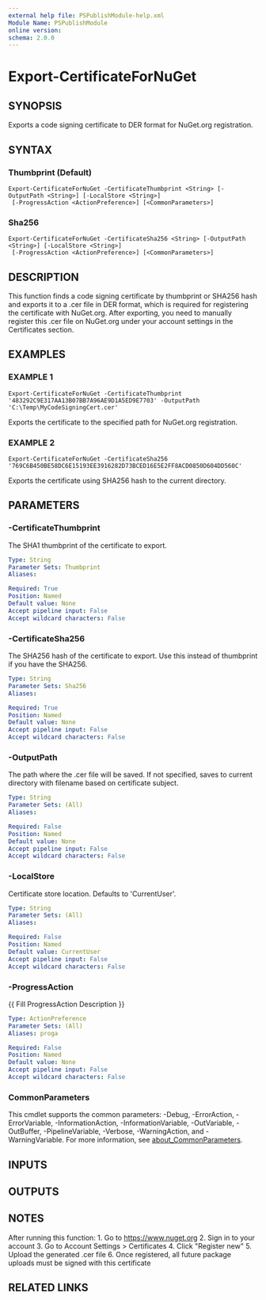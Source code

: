 ```yaml
---
external help file: PSPublishModule-help.xml
Module Name: PSPublishModule
online version:
schema: 2.0.0
---
```


# Export-CertificateForNuGet

## SYNOPSIS
Exports a code signing certificate to DER format for NuGet.org registration.

## SYNTAX

### Thumbprint (Default)
```
Export-CertificateForNuGet -CertificateThumbprint <String> [-OutputPath <String>] [-LocalStore <String>]
 [-ProgressAction <ActionPreference>] [<CommonParameters>]
```

### Sha256
```
Export-CertificateForNuGet -CertificateSha256 <String> [-OutputPath <String>] [-LocalStore <String>]
 [-ProgressAction <ActionPreference>] [<CommonParameters>]
```

## DESCRIPTION
This function finds a code signing certificate by thumbprint or SHA256 hash and exports it
to a .cer file in DER format, which is required for registering the certificate with NuGet.org.
After exporting, you need to manually register this .cer file on NuGet.org under your account
settings in the Certificates section.

## EXAMPLES

### EXAMPLE 1
```
Export-CertificateForNuGet -CertificateThumbprint '483292C9E317AA13B07BB7A96AE9D1A5ED9E7703' -OutputPath 'C:\Temp\MyCodeSigningCert.cer'
```

Exports the certificate to the specified path for NuGet.org registration.

### EXAMPLE 2
```
Export-CertificateForNuGet -CertificateSha256 '769C6B450BE58DC6E15193EE3916282D73BCED16E5E2FF8ACD0850D604DD560C'
```

Exports the certificate using SHA256 hash to the current directory.

## PARAMETERS

### -CertificateThumbprint
The SHA1 thumbprint of the certificate to export.

```yaml
Type: String
Parameter Sets: Thumbprint
Aliases:

Required: True
Position: Named
Default value: None
Accept pipeline input: False
Accept wildcard characters: False
```

### -CertificateSha256
The SHA256 hash of the certificate to export.
Use this instead of thumbprint if you have the SHA256.

```yaml
Type: String
Parameter Sets: Sha256
Aliases:

Required: True
Position: Named
Default value: None
Accept pipeline input: False
Accept wildcard characters: False
```

### -OutputPath
The path where the .cer file will be saved.
If not specified, saves to current directory
with filename based on certificate subject.

```yaml
Type: String
Parameter Sets: (All)
Aliases:

Required: False
Position: Named
Default value: None
Accept pipeline input: False
Accept wildcard characters: False
```

### -LocalStore
Certificate store location.
Defaults to 'CurrentUser'.

```yaml
Type: String
Parameter Sets: (All)
Aliases:

Required: False
Position: Named
Default value: CurrentUser
Accept pipeline input: False
Accept wildcard characters: False
```

### -ProgressAction
{{ Fill ProgressAction Description }}

```yaml
Type: ActionPreference
Parameter Sets: (All)
Aliases: proga

Required: False
Position: Named
Default value: None
Accept pipeline input: False
Accept wildcard characters: False
```

### CommonParameters
This cmdlet supports the common parameters: -Debug, -ErrorAction, -ErrorVariable, -InformationAction, -InformationVariable, -OutVariable, -OutBuffer, -PipelineVariable, -Verbose, -WarningAction, and -WarningVariable. For more information, see [about_CommonParameters](http://go.microsoft.com/fwlink/?LinkID=113216).

## INPUTS

## OUTPUTS

## NOTES
After running this function:
1.
Go to https://www.nuget.org
2.
Sign in to your account
3.
Go to Account Settings \> Certificates
4.
Click "Register new"
5.
Upload the generated .cer file
6.
Once registered, all future package uploads must be signed with this certificate

## RELATED LINKS
